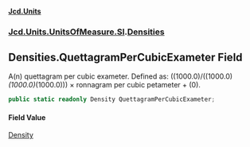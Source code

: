 #### [Jcd.Units](index.md 'index')
### [Jcd.Units.UnitsOfMeasure.SI](Jcd.Units.UnitsOfMeasure.SI.md 'Jcd.Units.UnitsOfMeasure.SI').[Densities](Densities.md 'Jcd.Units.UnitsOfMeasure.SI.Densities')

## Densities.QuettagramPerCubicExameter Field

A(n) quettagram per cubic exameter. Defined as: ((1000.0)/((1000.0)*(1000.0)*(1000.0))) × ronnagram per cubic petameter + (0).

```csharp
public static readonly Density QuettagramPerCubicExameter;
```

#### Field Value
[Density](Density.md 'Jcd.Units.UnitTypes.Density')